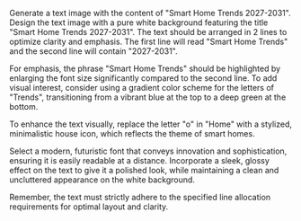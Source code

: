Generate a text image with the content of "Smart Home Trends 2027-2031". Design the text image with a pure white background featuring the title "Smart Home Trends 2027-2031". The text should be arranged in 2 lines to optimize clarity and emphasis. The first line will read "Smart Home Trends" and the second line will contain "2027-2031". 

For emphasis, the phrase "Smart Home Trends" should be highlighted by enlarging the font size significantly compared to the second line. To add visual interest, consider using a gradient color scheme for the letters of "Trends", transitioning from a vibrant blue at the top to a deep green at the bottom. 

To enhance the text visually, replace the letter "o" in "Home" with a stylized, minimalistic house icon, which reflects the theme of smart homes. 

Select a modern, futuristic font that conveys innovation and sophistication, ensuring it is easily readable at a distance. Incorporate a sleek, glossy effect on the text to give it a polished look, while maintaining a clean and uncluttered appearance on the white background. 

Remember, the text must strictly adhere to the specified line allocation requirements for optimal layout and clarity.